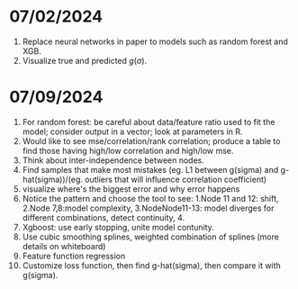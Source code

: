 # 07/02/2024
1. Replace neural networks in paper to models such as random forest and XGB.
2. Visualize true and predicted $g(\sigma)$.

# 07/09/2024
1. For random forest: be careful about data/feature ratio used to fit the model; consider output in a vector; look at parameters in R.
2. Would like to see mse/correlation/rank correlation; produce a table to find those having high/low correlation and high/low mse.
3. Think about inter-independence between nodes.
4. Find samples that make most mistakes (eg. L1 between g(sigma) and g-hat(sigma))/(eg. outliers that will influence correlation coefficient)
5. visualize where's the biggest error and why error happens
6. Notice the pattern and choose the tool to see: 1.Node 11 and 12: shift, 2.Node 7,8:model complexity, 3.NodeNode11-13: model diverges for different combinations, detect continuity, 4.
7. Xgboost: use early stopping, unite model contunity.
8. Use cubic smoothing splines, weighted combination of splines (more details on whiteboard)
9. Feature function regression
10. Customize loss function, then find g-hat(sigma), then compare it with g(sigma). 
